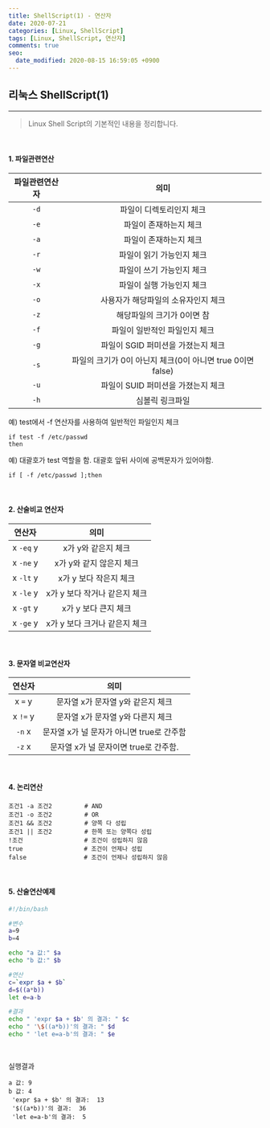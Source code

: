 ```yaml
---
title: ShellScript(1) - 연산자
date: 2020-07-21
categories: [Linux, ShellScript]
tags: [Linux, ShellScript, 연산자]
comments: true
seo:
  date_modified: 2020-08-15 16:59:05 +0900
---
```


## 리눅스 ShellScript(1)
---


> Linux Shell Script의 기본적인 내용을 정리합니다.

<br>

#### 1. 파일관련연산

| 파일관련연산자 | 의미 |
|:--:|:--:|
|`-d` | 파일이 디렉토리인지 체크 |
|`-e` | 파일이 존재하는지 체크 |
|`-a` | 파일이 존재하는지 체크 |
|`-r` | 파일이 읽기 가능인지 체크 |
|`-w` | 파일이 쓰기 가능인지 체크 |
|`-x` | 파일이 실행 가능인지 체크 |
|`-o` | 사용자가 해당파일의 소유자인지 체크 |
|`-z` | 해당파일의 크기가 0이면 참 |
|`-f` | 파일이 일반적인 파일인지 체크 |
|`-g` | 파일이 SGID 퍼미션을 가졌는지 체크 |
|`-s` | 파일의 크기가 0이 아닌지 체크(0이 아니면 true 0이면 false) |
|`-u` | 파일이 SUID 퍼미션을 가졌는지 체크 |
|`-h` | 심볼릭 링크파일 |


예) test에서 -f 연산자를 사용하여 일반적인 파일인지 체크

```
if test -f /etc/passwd
then
```

예) 대괄호가 test 역할을 함. 대괄호 앞뒤 사이에 공백문자가 있어야함.
```
if [ -f /etc/passwd ];then
```

<br>

#### 2. 산술비교 연산자

| 연산자 | 의미 |
|:--:|:--:|
| x `-eq` y | x가 y와 같은지 체크 |
| x `-ne` y | x가 y와 같지 않은지 체크 |
| x `-lt` y | x가 y 보다 작은지 체크 |
| x `-le` y | x가 y 보다 작거나 같은지 체크 |
| x `-gt` y | x가 y 보다 큰지 체크 |
| x `-ge` y | x가 y 보다 크거나 같은지 체크 |

<br>

#### 3. 문자열 비교연산자

| 연산자 | 의미 |
|:--:|:--:|
| x `=` y |  문자열 x가 문자열 y와 같은지 체크 |
| x `!=` y | 문자열 x가 문자열 y와 다른지 체크 |
| `-n` x  | 문자열 x가 널 문자가 아니면 true로 간주함 |
| `-z` x |  문자열 x가 널 문자이면 true로 간주함. |

<br>

#### 4. 논리연산

```
조건1 -a 조건2         # AND
조건1 -o 조건2         # OR
조건1 && 조건2         # 양쪽 다 성립
조건1 || 조건2         # 한쪽 또는 양쪽다 성립
!조건                 # 조건이 성립하지 않음
true                 # 조건이 언제나 성립
false                # 조건이 언제나 성립하지 않음
```

<br>

#### 5. 산술연산예제

``` bash
#!/bin/bash

#변수
a=9
b=4

echo "a 값:" $a
echo "b 값:" $b

#연산
c=`expr $a + $b`
d=$((a*b))
let e=a-b

#결과
echo " 'expr $a + $b' 의 결과: " $c
echo " '\$((a*b))'의 결과: " $d
echo " 'let e=a-b'의 결과: " $e
```

<br>

실행결과

```
a 값: 9
b 값: 4
 'expr $a + $b' 의 결과:  13
 '$((a*b))'의 결과:  36
 'let e=a-b'의 결과:  5
 ```
